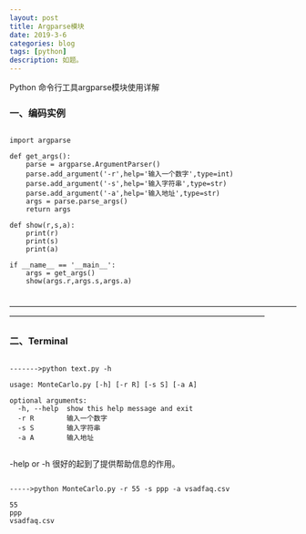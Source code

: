 ```yaml
---
layout: post
title: Argparse模块
date: 2019-3-6
categories: blog
tags: [python]
description: 如题。
---
```


Python 命令行工具argparse模块使用详解


### 一、编码实例
<pre><code>
import argparse

def get_args():
    parse = argparse.ArgumentParser()
    parse.add_argument('-r',help='输入一个数字',type=int)
    parse.add_argument('-s',help='输入字符串',type=str)
    parse.add_argument('-a',help='输入地址',type=str)
    args = parse.parse_args()
    return args

def show(r,s,a):
    print(r)
    print(s)
    print(a)

if __name__ == '__main__':
    args = get_args()
    show(args.r,args.s,args.a)

</code></pre>

————————————————————————————————————————————————————————————————————
### 二、Terminal


<pre><code>
------->python text.py -h

usage: MonteCarlo.py [-h] [-r R] [-s S] [-a A]

optional arguments:
  -h, --help  show this help message and exit
  -r R        输入一个数字
  -s S        输入字符串
  -a A        输入地址

</code></pre>

-help or -h 很好的起到了提供帮助信息的作用。

<pre><code>
----->python MonteCarlo.py -r 55 -s ppp -a vsadfaq.csv

55
ppp
vsadfaq.csv


</code></pre>










